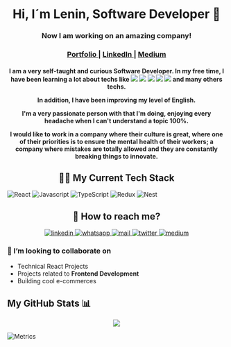 <h1 align="center">Hi, I´m Lenin, Software Developer 🥳</h1>

<!--<div align="center">
   <img src="https://user-images.githubusercontent.com/67031243/156487242-10034282-b85a-427a-b00f-5481492d042e.png" alt="this is me">
</div>-->

<div align="center">
   <h3>Now I am working on an amazing company!</h3>
</div>

<div align="center">
  <h3>
    <a href="https://leninner.vercel.app">
      Portfolio
    </a>
    <span> | </span>
    <a href="https://www.linkedin.com/in/leninner/" target="_blank">
      LinkedIn
    </a>
    <span> | </span>
    <a href="https://github.com/Leninner/notes_leninner">
      Medium
    </a>
  </h3>
</div>

<div align="center">
   <h4>
      I am a <strong>very self-taught and curious</strong>  Software Developer. In my free time, I have been learning a lot about techs like <img src="https://img.shields.io/badge/JavaScript-F7DF1E?style=for-the-badge&logo=javascript&logoColor=black" />
   <img src="https://img.shields.io/badge/React-20232A?style=for-the-badge&logo=react&logoColor=61DAFB" />
   <img src="https://img.shields.io/badge/TypeScript-007ACC?style=for-the-badge&logo=typescript&logoColor=white" />
   <img src="https://img.shields.io/badge/Redux-593D88?style=for-the-badge&logo=redux&logoColor=white" />
   <img src='https://img.shields.io/badge/MongoDB-4EA94B?style=for-the-badge&logo=mongodb&logoColor=white' />
   and many others techs.

In addition, I have been improving my level of English.

I'm a **very passionate** person with that I'm doing, **enjoying** every headache when I can't understand a topic 100%.

I would like to work in a company where their culture is great, where one of their priorities is **to ensure the mental health of their workers**; a company where mistakes are totally allowed and they are constantly breaking things to innovate.

   </h4>
</div>

<h2 align="center">🔭🔭 My Current Tech Stack</h2>

![React](https://img.shields.io/badge/React-20232A?style=for-the-badge&logo=react&logoColor=61DAFB)
![Javascript](https://img.shields.io/badge/JavaScript-F7DF1E?style=for-the-badge&logo=javascript&logoColor=black)
![TypeScript](https://img.shields.io/badge/TypeScript-007ACC?style=for-the-badge&logo=typescript&logoColor=white)
![Redux](https://img.shields.io/badge/Redux-593D88?style=for-the-badge&logo=redux&logoColor=white)
![Nest](https://img.shields.io/badge/Nest%20Js-Node%20Js%20Framework-brightgreen)
<!-- ![HTML5](https://img.shields.io/badge/HTML5-E34F26?style=for-the-badge&logo=html5&logoColor=white)
![Sass](https://img.shields.io/badge/Sass-CC6699?style=for-the-badge&logo=sass&logoColor=white)
![Styled Components](https://img.shields.io/badge/styled--components-DB7093?style=for-the-badge&logo=styled-components&logoColor=white)
![Tailwind Css](https://img.shields.io/badge/Tailwind_CSS-38B2AC?style=for-the-badge&logo=tailwind-css&logoColor=white)
![Ubuntu](https://img.shields.io/badge/Ubuntu-E95420?style=for-the-badge&logo=ubuntu&logoColor=white)
![Windows](https://img.shields.io/badge/Windows-0078D6?style=for-the-badge&logo=windows&logoColor=white) -->

<h2 align="center"> 🔭 How to reach me? </h2>

<div align="center">
  <a href="https://www.linkedin.com/in/leninner/" target="_blank">
    <img src="https://img.shields.io/badge/LinkedIn-0077B5?style=for-the-badge&logo=linkedin&logoColor=white" alt="linkedin"/>
  </a>

  <a href="https://wa.link/ycofah" target="_blank">
    <img src="https://img.shields.io/badge/WhatsApp-25D366?style=for-the-badge&logo=whatsapp&logoColor=white" alt="whatsapp"/>
  </a>

  <a href="mailto:mazabandalenin180@gmail.com" target="_blank">
    <img src="https://img.shields.io/badge/Gmail-D14836?style=for-the-badge&logo=gmail&logoColor=white" alt="mail"/>
  </a>

  <a href="https://twitter.com/_leninner" target="_blank">
    <img src="https://img.shields.io/badge/Twitter-1DA1F2?style=for-the-badge&logo=twitter&logoColor=white" alt="twitter"/>
  </a>

  <a href="https://medium.com/@leninner" target="_blank">
    <img src="https://img.shields.io/badge/Medium-12100E?style=for-the-badge&logo=medium&logoColor=white" alt="medium"/>
  </a>
</div>

<h3> 👯 I’m looking to collaborate on </h3>
  
- Technical React Projects
- Projects related to **Frontend Development**
- Building cool e-commerces

## My GitHub Stats 📊

<div align="center">
   <a href="https://github.com/anuraghazra/github-readme-stats">
      <img align="center" src="https://github-readme-stats.vercel.app/api?username=leninner&count_private=true&show_icons=true&theme=radical" />
   </a>
</div>

![Metrics](https://metrics.lecoq.io/leninner?template=classic&habits=1&achievements=1&wakatime=1&habits.from=200&habits.days=14&habits.facts=true&habits.charts=false&habits.trim=false&achievements.threshold=S&achievements.secrets=true&achievements.display=compact&achievements.limit=0&wakatime.days=7&wakatime.sections=time%2C%20projects%2C%20projects-graphs%2C%20languages%2C%20languages-graphs%2C%20editors%2C%20os&wakatime.limit=5&wakatime.url=https%3A%2F%2Fwakatime.com&wakatime.user=current&config.timezone=America%2FGuayaquil)

<!---
Leninner/Leninner is a ✨ special ✨ repository because its `README.md` (this file) appears on your GitHub profile.
You can click the Preview link to take a look at your changes.
--->
